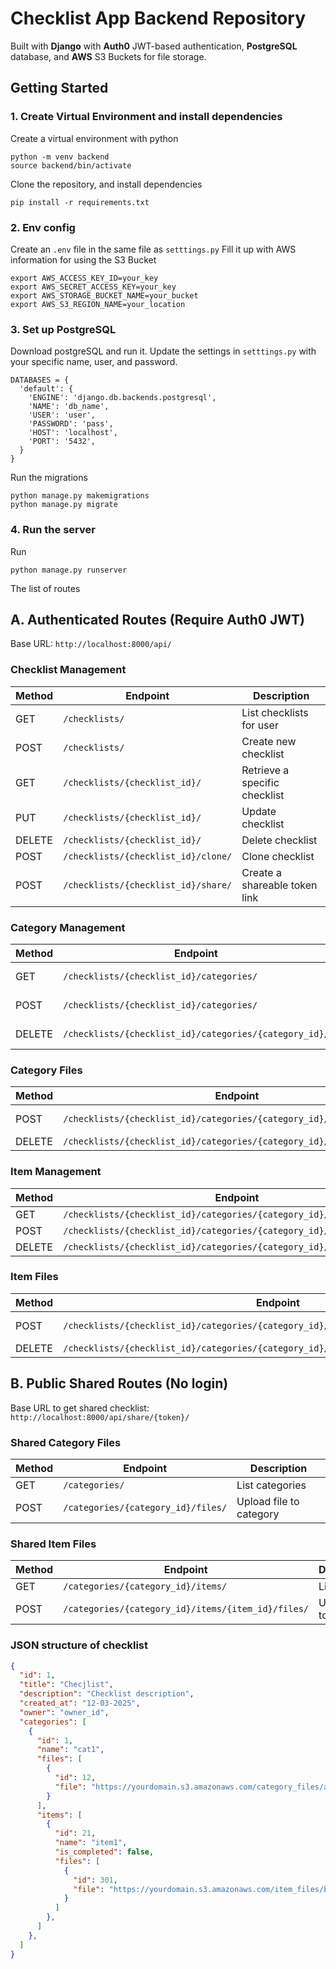 # Checklist App Backend Repository

Built with **Django** with **Auth0** JWT-based authentication, **PostgreSQL**  database, and **AWS** S3 Buckets for file storage.

## Getting Started

### 1. Create Virtual Environment and install dependencies
Create a virtual environment with python
```
python -m venv backend
source backend/bin/activate
```
Clone the repository, and install dependencies
```
pip install -r requirements.txt
```
### 2. Env config
Create an ```.env``` file in the same file as ```setttings.py```
Fill it up with AWS information for using the S3 Bucket
```
export AWS_ACCESS_KEY_ID=your_key
export AWS_SECRET_ACCESS_KEY=your_key
export AWS_STORAGE_BUCKET_NAME=your_bucket
export AWS_S3_REGION_NAME=your_location
```

### 3. Set up PostgreSQL
Download postgreSQL and run it. Update the settings in ```setttings.py``` with your specific name, user, and password.
```
DATABASES = {
  'default': {
    'ENGINE': 'django.db.backends.postgresql',
    'NAME': 'db_name',
    'USER': 'user', 
    'PASSWORD': 'pass',
    'HOST': 'localhost',
    'PORT': '5432',
  }
}
```

Run the migrations
```
python manage.py makemigrations
python manage.py migrate
```
### 4. Run the server
Run
```
python manage.py runserver
```

The list of routes 



## A. Authenticated Routes (Require Auth0 JWT)
Base URL: `http://localhost:8000/api/`

### Checklist Management

| Method | Endpoint                                      | Description                   |
|--------|-----------------------------------------------|-------------------------------|
| GET    | `/checklists/`                                | List checklists for user      |
| POST   | `/checklists/`                                | Create new checklist          |
| GET    | `/checklists/{checklist_id}/`                 | Retrieve a specific checklist |
| PUT    | `/checklists/{checklist_id}/`                 | Update checklist              |
| DELETE | `/checklists/{checklist_id}/`                 | Delete checklist              |
| POST   | `/checklists/{checklist_id}/clone/`           | Clone checklist               |
| POST   | `/checklists/{checklist_id}/share/`           | Create a shareable token link |


### Category Management

| Method | Endpoint                                                   | Description                |
|--------|------------------------------------------------------------|----------------------------|
| GET    | `/checklists/{checklist_id}/categories/`                   | List categories            |
| POST   | `/checklists/{checklist_id}/categories/`                   | Add a category             |
| DELETE | `/checklists/{checklist_id}/categories/{category_id}/`     | Delete a category          |


### Category Files

| Method | Endpoint                                                               | Description             |
|--------|------------------------------------------------------------------------|-------------------------|
| POST   | `/checklists/{checklist_id}/categories/{category_id}/files/`           | Upload file to category |
| DELETE | `/checklists/{checklist_id}/categories/{category_id}/files/{file_id}/` | Delete file             |

### Item Management

| Method | Endpoint                                                               | Description        |
|--------|------------------------------------------------------------------------|--------------------|
| GET    | `/checklists/{checklist_id}/categories/{category_id}/items/`           | List items         |
| POST   | `/checklists/{checklist_id}/categories/{category_id}/items/`           | Add item           |
| DELETE | `/checklists/{checklist_id}/categories/{category_id}/items/{item_id}/` | Delete item        |

### Item Files

| Method | Endpoint                                                                                     | Description         |
|--------|----------------------------------------------------------------------------------------------|---------------------|
| POST   | `/checklists/{checklist_id}/categories/{category_id}/items/{item_id}/files/`                 | Upload file to item |
| DELETE | `/checklists/{checklist_id}/categories/{category_id}/items/{item_id}/files/{file_id}/`       | Delete file         |




## B. Public Shared Routes (No login)

Base URL to get shared checklist: `http://localhost:8000/api/share/{token}/` 

### Shared Category Files

| Method | Endpoint                                     | Description              |
|--------|----------------------------------------------|--------------------------|
| GET    | `/categories/`                               | List categories          |
| POST   | `/categories/{category_id}/files/`           | Upload file to category  |


### Shared Item Files

| Method | Endpoint                                                  | Description            |
|--------|-----------------------------------------------------------|------------------------|
| GET    | `/categories/{category_id}/items/`                        | List items             |
| POST   | `/categories/{category_id}/items/{item_id}/files/`        | Upload file to item    |


### JSON structure of checklist

```json
{
  "id": 1,
  "title": "Checjlist",
  "description": "Checklist description",
  "created_at": "12-03-2025",
  "owner": "owner_id",
  "categories": [
    {
      "id": 1,
      "name": "cat1",
      "files": [
        {
          "id": 12,
          "file": "https://yourdomain.s3.amazonaws.com/category_files/a.pdf"
        }
      ],
      "items": [
        {
          "id": 21,
          "name": "item1",
          "is_completed": false,
          "files": [
            {
              "id": 301,
              "file": "https://yourdomain.s3.amazonaws.com/item_files/b.pdf"
            }
          ]
        },
      ]
    },
  ]
}
```
